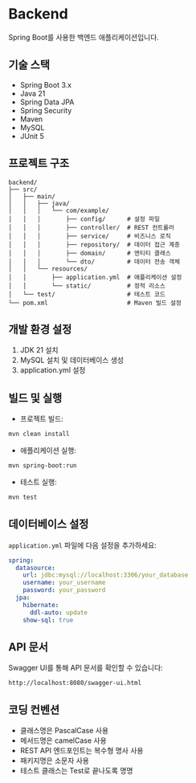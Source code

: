 # Backend

Spring Boot를 사용한 백엔드 애플리케이션입니다.

## 기술 스택
- Spring Boot 3.x
- Java 21
- Spring Data JPA
- Spring Security
- Maven
- MySQL
- JUnit 5

## 프로젝트 구조
```
backend/
├── src/
│   ├── main/
│   │   ├── java/
│   │   │   └── com/example/
│   │   │       ├── config/      # 설정 파일
│   │   │       ├── controller/  # REST 컨트롤러
│   │   │       ├── service/     # 비즈니스 로직
│   │   │       ├── repository/  # 데이터 접근 계층
│   │   │       ├── domain/      # 엔티티 클래스
│   │   │       └── dto/         # 데이터 전송 객체
│   │   └── resources/
│   │       ├── application.yml  # 애플리케이션 설정
│   │       └── static/          # 정적 리소스
│   └── test/                    # 테스트 코드
└── pom.xml                      # Maven 빌드 설정
```

## 개발 환경 설정

1. JDK 21 설치
2. MySQL 설치 및 데이터베이스 생성
3. application.yml 설정

## 빌드 및 실행

- 프로젝트 빌드:
```bash
mvn clean install
```

- 애플리케이션 실행:
```bash
mvn spring-boot:run
```

- 테스트 실행:
```bash
mvn test
```

## 데이터베이스 설정

`application.yml` 파일에 다음 설정을 추가하세요:

```yaml
spring:
  datasource:
    url: jdbc:mysql://localhost:3306/your_database
    username: your_username
    password: your_password
  jpa:
    hibernate:
      ddl-auto: update
    show-sql: true
```

## API 문서

Swagger UI를 통해 API 문서를 확인할 수 있습니다:
```
http://localhost:8080/swagger-ui.html
```

## 코딩 컨벤션

- 클래스명은 PascalCase 사용
- 메서드명은 camelCase 사용
- REST API 엔드포인트는 복수형 명사 사용
- 패키지명은 소문자 사용
- 테스트 클래스는 Test로 끝나도록 명명 